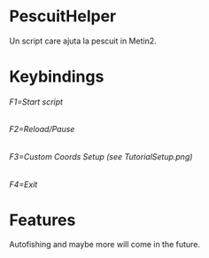 # PescuitHelper
Un script care ajuta la pescuit in Metin2.
# Keybindings
###### F1=Start script
###### F2=Reload/Pause
###### F3=Custom Coords Setup (see TutorialSetup.png)
###### F4=Exit
# Features
Autofishing and maybe more will come in the future.

